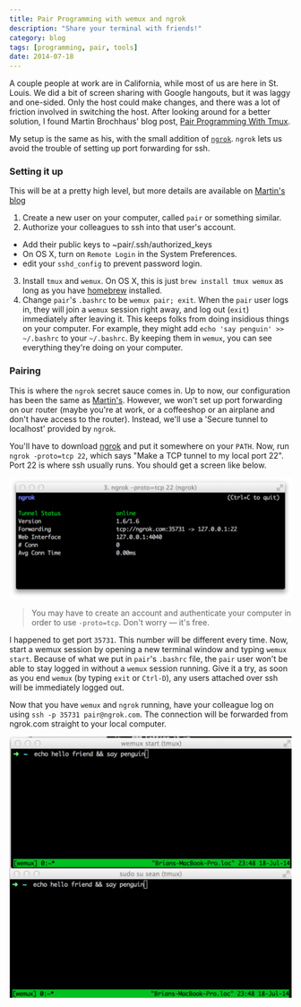 ```yaml
---
title: Pair Programming with wemux and ngrok
description: "Share your terminal with friends!"
category: blog
tags: [programming, pair, tools]
date: 2014-07-18
---
```


A couple people at work are in California, while most of us are here in St. Louis. We did a bit of screen sharing with Google hangouts, but it was laggy and one-sided. Only the host could make changes, and there was a lot of friction involved in switching the host. After looking around for a better solution, I found Martin Brochhaus' blog post, [Pair Programming With Tmux](http://martinbrochhaus.com/pair.html).

My setup is the same as his, with the small addition of [`ngrok`](https://ngrok.com/). `ngrok` lets us avoid the trouble of setting up port forwarding for ssh.

### Setting it up

This will be at a pretty high level, but more details are available on [Martin's blog](http://martinbrochhaus.com/pair.html)

1. Create a new user on your computer, called `pair` or something similar.
2. Authorize your colleagues to ssh into that user's account.

- Add their public keys to ~pair/.ssh/authorized_keys
- On OS X, turn on `Remote Login` in the System Preferences.
- edit your `sshd_config` to prevent password login.

3. Install `tmux` and `wemux`. On OS X, this is just `brew install tmux wemux` as long as you have [homebrew](http://brew.sh/) installed.
4. Change `pair`'s `.bashrc` to be `wemux pair; exit`. When the `pair` user logs in, they will join a `wemux` session right away, and log out (`exit`) immediately after leaving it. This keeps folks from doing insidious things on your computer. For example, they might add `echo 'say penguin' >> ~/.bashrc` to your `~/.bashrc`. By keeping them in `wemux`, you can see everything they're doing on your computer.

### Pairing

This is where the `ngrok` secret sauce comes in. Up to now, our configuration has been the same as [Martin's](http://martinbrochhaus.com/pair.html). However, we won't set up port forwarding on our router (maybe you're at work, or a coffeeshop or an airplane and don't have access to the router). Instead, we'll use a 'Secure tunnel to localhost' provided by `ngrok`.

You'll have to download [ngrok](https://ngrok.com/) and put it somewhere on your `PATH`. Now, run `ngrok -proto=tcp 22`, which says "Make a TCP tunnel to my local port 22". Port 22 is where ssh usually runs. You should get a screen like below.

![ngrok screen](./ngrok.png)

> You may have to create an account and authenticate your computer in order to use `-proto=tcp`. Don't worry &mdash; it's free.

I happened to get port `35731`. This number will be different every time. Now, start a wemux session by opening a new terminal window and typing `wemux start`. Because of what we put in `pair`'s `.bashrc` file, the `pair` user won't be able to stay logged in without a `wemux` session running. Give it a try, as soon as you end `wemux` (by typing `exit` or `Ctrl-D`), any users attached over ssh will be immediately logged out.

Now that you have `wemux` and `ngrok` running, have your colleague log on using `ssh -p 35731 pair@ngrok.com`. The connection will be forwarded from ngrok.com straight to your local computer.

![wemux pair](./wemux_pair.png)
